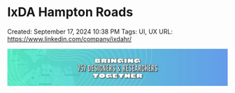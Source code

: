 # IxDA Hampton Roads

Created: September 17, 2024 10:38 PM
Tags: UI, UX
URL: https://www.linkedin.com/company/ixdahr/

![image.png](image%2011.png)